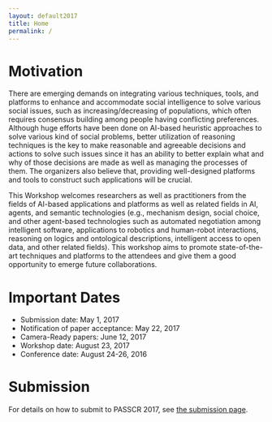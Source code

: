 ```yaml
---
layout: default2017
title: Home
permalink: /
---
```

# Motivation

There are emerging demands on integrating various techniques, tools, and platforms to enhance and accommodate social intelligence to solve various social issues, such as increasing/decreasing of populations, which often requires consensus building among people having conflicting preferences. Although huge efforts have been done on AI-based heuristic approaches to solve various kind of social problems, better utilization of reasoning techniques is the key to make reasonable and agreeable decisions and actions to solve such issues since it has an ability to better explain what and why of those decisions are made as well as managing the processes of them. The organizers also believe that, providing well-designed platforms and tools to construct such applications will be crucial. 

This Workshop welcomes researchers as well as practitioners from the fields of AI-based applications and platforms as well as related fields in AI, agents, and semantic technologies (e.g., mechanism design, social choice, and other agent-based technologies such as automated negotiation among intelligent software, applications to robotics and human-robot interactions, reasoning on logics and ontological descriptions, intelligent access to open data, and other related fields). This workshop aims to promote state-of-the-art techniques and platforms to the attendees and  give them a good opportunity to emerge future collaborations. 


# Important Dates

* Submission date: May 1, 2017
* Notification of paper acceptance: May 22, 2017
* Camera-Ready papers: June 12, 2017
* Workshop date: August 23, 2017
* Conference date: August 24-26, 2016

# Submission
For details on how to submit to PASSCR 2017, see [the submission page](http://passcr.org/submission/).

